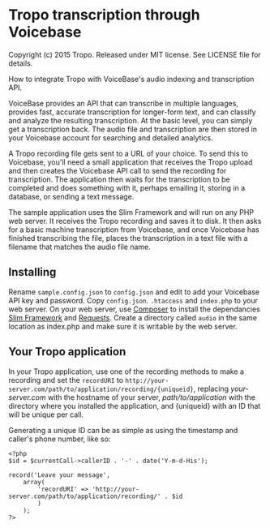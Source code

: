 # Tropo transcription through Voicebase

Copyright (c) 2015 Tropo. Released under MIT license. See LICENSE file for
details.

How to integrate Tropo with VoiceBase's audio indexing and transcription API.

VoiceBase provides an API that can transcribe in multiple languages, provides fast, accurate transcription for longer-form text, and can classify and analyze the resulting transcription. At the basic level, you can simply get a transcription back. The audio file and transcription are then stored in your Voicebase account for searching and detailed analytics. 

A Tropo recording file gets sent to a URL of your choice. To send this to Voicebase, you'll need a small application that receives the Tropo upload and then creates the Voicebase API call to send the recording for transcription. The application then waits for the transcription to be completed and does something with it, perhaps emailing it, storing in a database, or sending a text message.

The sample application uses the Slim Framework and will run on any PHP web server. It receives the Tropo recording and saves it to disk. It then asks for a basic machine transcription from Voicebase, and once Voicebase has finished transcribing the file, places the transcription in a text file with a filename that matches the audio file name.

## Installing

Rename `sample.config.json` to `config.json` and edit to add your Voicebase API key and password. Copy `config.json`. `.htaccess` and `index.php` to your web server. On your web server, use [Composer](https://getcomposer.org/) to install the dependancies [Slim Framework](http://www.slimframework.com/) and [Requests](https://github.com/rmccue/Requests). Create a directory called `audio` in the same location as index.php and make sure it is writable by the web server.

## Your Tropo application

In your Tropo application, use one of the recording methods to make a recording and set the `recordURI` to `http://your-server.com/path/to/application/recording/{uniqueid}`, replacing _your-server.com_ with the hostname of your server, _path/to/application_ with the directory where you installed the application, and {uniqueid} with an ID that will be unique per call.

Generating a unique ID can be as simple as using the timestamp and caller's phone number, like so:

	<?php
	$id = $currentCall->callerID . '-' . date('Y-m-d-His');

	record('Leave your message',
		array(
			'recordURI' => 'http://your-server.com/path/to/application/recording/' . $id
			)
		);
	?>
